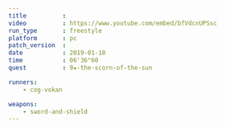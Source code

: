 ```yaml
---
title          :
video          : https://www.youtube.com/embed/bfVdcnUPSsc
run_type       : freestyle
platform       : pc
patch_version  : 
date           : 2019-01-18
time           : 06'36"60
quest          : 9★-the-scorn-of-the-sun

runners:
    - cog-vokan

weapons:
    - sword-and-shield
---
```

